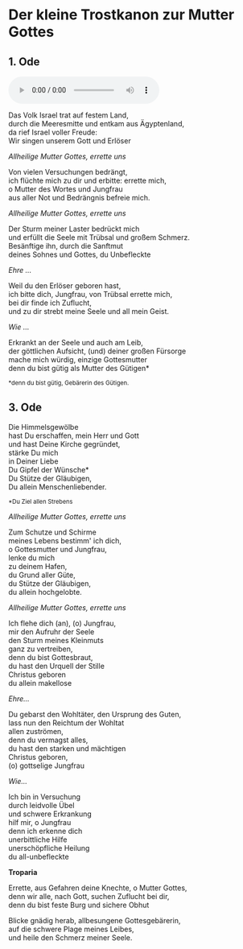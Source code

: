 # Der kleine Trostkanon zur Mutter Gottes

## 1. Ode


<audio controls preload="auto">
  <source src="/paraclise/Trostkanon_Klein/assets/Oda%201.m4a" type="audio/mpeg" />
  <!-- fallback for browsers that don't support an audio element -->
  <a href="/paraclise/Trostkanon_Klein/assets/Oda%201.m4a">Download Audio</a>
</audio>


Das Volk Israel trat auf festem Land,  
durch die Meeresmitte und entkam aus Ägyptenland,  
da rief Israel voller Freude:  
Wir singen unserem Gott und Erlöser

*Allheilige Mutter Gottes, errette uns*

Von vielen Versuchungen bedrängt,  
ich flüchte mich zu dir und erbitte: errette mich,  
o Mutter des Wortes und Jungfrau   
aus aller Not und Bedrängnis befreie mich.

*Allheilige Mutter Gottes, errette uns*

Der Sturm meiner Laster bedrückt mich  
und erfüllt die Seele mit Trübsal und großem Schmerz.  
Besänftige ihn, durch die Sanftmut  
deines Sohnes und Gottes, du Unbefleckte

*Ehre …*

Weil du den Erlöser geboren hast,  
ich bitte dich, Jungfrau, von Trübsal errette mich,  
bei dir finde ich Zuflucht,  
und zu dir strebt meine Seele und all mein Geist.

*Wie …*

Erkrankt an der Seele und auch am Leib,  
der göttlichen Aufsicht, (und) deiner großen Fürsorge  
mache mich würdig, einzige Gottesmutter  
denn du bist gütig als Mutter des Gütigen*

<small>\*denn du bist gütig, Gebärerin des Gütigen.</small>

## 3. Ode

Die Himmelsgewölbe  
hast Du erschaffen, mein Herr und Gott  
und hast Deine Kirche gegründet,  
stärke Du mich  
in Deiner Liebe  
Du Gipfel der Wünsche*  
Du Stütze der Gläubigen,  
Du allein Menschenliebender.

<small>\*Du Ziel allen Strebens</small>

*Allheilige Mutter Gottes, errette uns*

Zum Schutze und Schirme  
meines Lebens bestimm' ich dich,  
o Gottesmutter und Jungfrau,  
lenke du mich  
zu deinem Hafen,  
du Grund aller Güte,  
du Stütze der Gläubigen,  
du allein hochgelobte.

*Allheilige Mutter Gottes, errette uns*

Ich flehe dich (an), (o) Jungfrau,  
mir den Aufruhr der Seele  
den Sturm meines Kleinmuts  
ganz zu vertreiben,  
denn du bist Gottesbraut,  
du hast den Urquell der Stille  
Christus geboren  
du allein makellose

*Ehre...*

Du gebarst den Wohltäter, den Ursprung des Guten,  
lass nun den Reichtum der Wohltat  
allen zuströmen,  
denn du vermagst alles,  
du hast den starken und mächtigen  
Christus geboren,  
(o) gottselige Jungfrau

*Wie...*

Ich bin in Versuchung  
durch leidvolle Übel  
und schwere Erkrankung  
hilf mir, o Jungfrau  
denn ich erkenne dich  
unerbittliche Hilfe  
unerschöpfliche Heilung  
du all-unbefleckte

**Troparia**

Errette, aus Gefahren deine Knechte, o Mutter Gottes,  
denn wir alle, nach Gott, suchen Zuflucht bei dir,  
denn du bist feste Burg und sichere Obhut

Blicke gnädig herab, allbesungene Gottesgebärerin,  
auf die schwere Plage meines Leibes,  
und heile den Schmerz meiner Seele.
